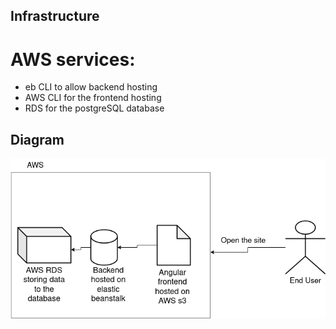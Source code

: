 ## Infrastructure

# AWS services:
- eb CLI to allow backend hosting
- AWS CLI for the frontend hosting
- RDS for the postgreSQL database


## Diagram
![infrastructure](documentation/infratructure.png)
